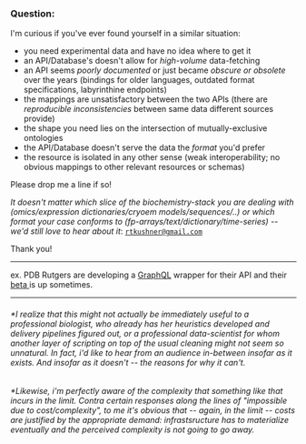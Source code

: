 ### Question:


I'm curious if you've ever found yourself in a similar situation:

 - you need experimental data and have no idea where to get it
 - an API/Database's doesn't allow for *high-volume* data-fetching
 - an API seems *poorly documented* or just became *obscure or obsolete* over the years (bindings for older languages, outdated format specifications, labyrinthine endpoints)
 - the mappings are unsatisfactory between the two APIs (there are *reproducible inconsistencies* between same data different sources provide)
 - the shape you need lies on the intersection of mutually-exclusive ontologies
 - the API/Database doesn't serve the data the *format* you'd prefer 
 - the resource is isolated in any other sense (weak interoperability; no obvious mappings to other relevant resources or schemas) 

Please drop me a line if so!

*It doesn't matter which slice of the biochemistry-stack you are dealing with (omics/expression dictionaries/cryoem models/sequences/..) or which format your case conforms to (fp-arrays/text/dictionary/time-series) -- we'd still love to hear about it*: [ ```rtkushner@gmail.com``` ](mailto:rtkushner@gmail.com?subject=Biological+Data+Integration)

Thank you!

____

ex. PDB Rutgers are developing a [GraphQL](https://graphql.org/) wrapper for their API and their [ beta ](http://beta.rcsb.org/pages/webservices) is up sometimes.

_________


###### *I realize that this might not actually be immediately useful to a professional biologist, who already has her heuristics developed and delivery pipelines figured out, or a professional data-scientist for whom another layer of scripting on top of the usual cleaning might not seem so unnatural. In fact, i'd like to hear from an audience in-between insofar as it exists. And insofar as it doesn't -- the reasons for why it can't.  

###### *Likewise, i'm perfectly aware of the complexity that something like that incurs in the limit. Contra certain responses along the lines of "impossible due to cost/complexity", to me it's obvious that -- again, in the limit -- costs are justified by the appropriate demand:  infrastsructure has to materialize eventually and the perceived complexity is not going to go away. 



